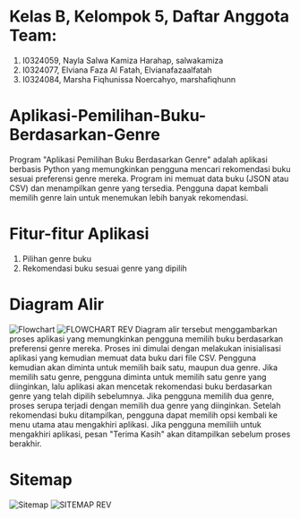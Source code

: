# Kelas B, Kelompok 5, Daftar Anggota Team:
1. I0324059, Nayla Salwa Kamiza Harahap, salwakamiza
2. I0324077, Elviana Faza Al Fatah, Elvianafazaalfatah
3. I0324084, Marsha Fiqhunissa Noercahyo, marshafiqhunn
# Aplikasi-Pemilihan-Buku-Berdasarkan-Genre
Program "Aplikasi Pemilihan Buku Berdasarkan Genre" adalah aplikasi berbasis Python yang memungkinkan pengguna mencari rekomendasi buku sesuai preferensi genre mereka. Program ini memuat data buku (JSON atau CSV) dan menampilkan genre yang tersedia. Pengguna dapat kembali memilih genre lain untuk menemukan lebih banyak rekomendasi.
# Fitur-fitur Aplikasi
1. Pilihan genre buku
2. Rekomendasi buku sesuai genre yang dipilih 
# Diagram Alir
![Flowchart](https://github.com/user-attachments/assets/acc2642a-7957-4eec-aab1-c5e6f69da0ae)
![FLOWCHART REV](https://github.com/user-attachments/assets/823a90d9-b435-47e3-a835-9da25100c399)
Diagram alir tersebut menggambarkan proses aplikasi yang memungkinkan pengguna memilih buku berdasarkan preferensi genre mereka. Proses ini dimulai dengan melakukan inisialisasi aplikasi yang kemudian memuat data buku dari file CSV. Pengguna kemudian akan diminta untuk memilih baik satu, maupun dua genre. Jika memilih satu genre, pengguna diminta untuk memilih satu genre yang diinginkan, lalu aplikasi akan mencetak rekomendasi buku berdasarkan genre yang telah dipilih sebelumnya. Jika pengguna memilih dua genre, proses serupa terjadi dengan memilih dua genre yang diinginkan. Setelah rekomendasi buku ditampilkan, pengguna dapat memilih opsi kembali ke menu utama atau mengakhiri aplikasi. Jika pengguna memiliih untuk mengakhiri aplikasi, pesan "Terima Kasih" akan ditampilkan sebelum proses berakhir.
# Sitemap
![Sitemap](https://github.com/user-attachments/assets/3eaf4904-6d99-4d30-a2c0-0eefc56a3c83)
![SITEMAP REV](https://github.com/user-attachments/assets/aa83eff9-d3da-4dfd-9803-61cd229d29ab)


